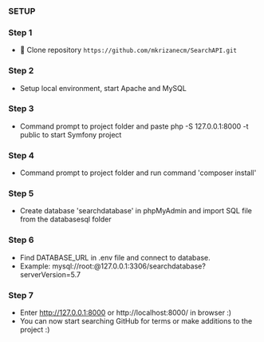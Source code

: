 ### SETUP

### Step 1
 - 👯 Clone repository `https://github.com/mkrizanecm/SearchAPI.git`
### Step 2
 - Setup local environment, start Apache and MySQL
### Step 3
 - Command prompt to project folder and paste php -S 127.0.0.1:8000 -t public to start Symfony project
### Step 4
 - Command prompt to project folder and run command 'composer install'
### Step 5
 - Create database 'searchdatabase' in phpMyAdmin and import SQL file from the databasesql folder
### Step 6
 - Find DATABASE_URL in .env file and connect to database.
 - Example: mysql://root:@127.0.0.1:3306/searchdatabase?serverVersion=5.7
### Step 7
 - Enter http://127.0.0.1:8000 or http://localhost:8000/ in browser :)
 - You can now start searching GitHub for terms or make additions to the project :)
 

